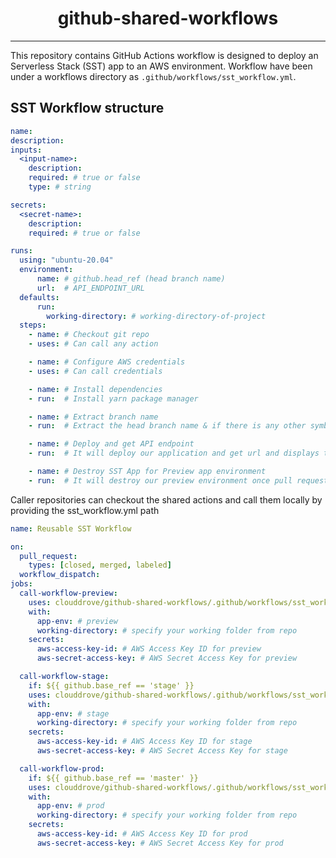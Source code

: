 <h1 align="center">github-shared-workflows</h1>

---

This repository contains GitHub Actions workflow is designed to deploy an Serverless Stack (SST) app to an AWS environment. Workflow have been under a workflows directory as `.github/workflows/sst_workflow.yml`.

## SST Workflow structure

```yaml
name:
description:
inputs:
  <input-name>:
    description:
    required: # true or false
    type: # string 

secrets:
  <secret-name>:
    description:
    required: # true or false

runs:
  using: "ubuntu-20.04"
  environment: 
      name: # github.head_ref (head branch name)
      url:  # API_ENDPOINT_URL
  defaults:
      run:
        working-directory: # working-directory-of-project
  steps:
    - name: # Checkout git repo
    - uses: # Can call any action

    - name: # Configure AWS credentials
    - uses: # Can call credentials

    - name: # Install dependencies 
    - run:  # Install yarn package manager

    - name: # Extract branch name
    - run:  # Extract the head branch name & if there is any other symbol it will convert into "-" symbol. 

    - name: # Deploy and get API endpoint
    - run:  # It will deploy our application and get url and displays this url in pull request environment(for preview env).

    - name: # Destroy SST App for Preview app environment
    - run:  # It will destroy our preview environment once pull request merged or closed.
```


Caller repositories can checkout the shared actions and call them locally by providing the sst_workflow.yml path

```yaml
name: Reusable SST Workflow

on:
  pull_request: 
    types: [closed, merged, labeled]
  workflow_dispatch:
jobs:
  call-workflow-preview:
    uses: clouddrove/github-shared-workflows/.github/workflows/sst_workflow.yml@master
    with:
      app-env: # preview                  
      working-directory: # specify your working folder from repo
    secrets:
      aws-access-key-id: # AWS Access Key ID for preview
      aws-secret-access-key: # AWS Secret Access Key for preview

  call-workflow-stage:
    if: ${{ github.base_ref == 'stage' }}
    uses: clouddrove/github-shared-workflows/.github/workflows/sst_workflow.yml@master
    with:
      app-env: # stage                      
      working-directory: # specify your working folder from repo
    secrets:
      aws-access-key-id: # AWS Access Key ID for stage
      aws-secret-access-key: # AWS Secret Access Key for stage

  call-workflow-prod:
    if: ${{ github.base_ref == 'master' }}
    uses: clouddrove/github-shared-workflows/.github/workflows/sst_workflow.yml@master
    with:
      app-env: # prod                   
      working-directory: # specify your working folder from repo
    secrets:
      aws-access-key-id: # AWS Access Key ID for prod
      aws-secret-access-key: # AWS Secret Access Key for prod
```







